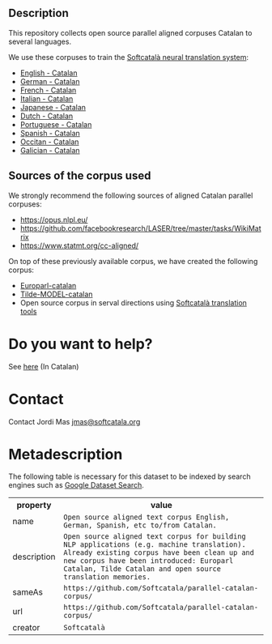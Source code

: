 ## Description
This repository collects open source parallel aligned corpuses Catalan to several languages.

We use these corpuses to train the [Softcatalà neural translation system](https://github.com/Softcatala/nmt-softcatala):

* [English - Catalan](./eng-cat/)
* [German - Catalan](./deu-cat/)
* [French - Catalan](./fra-cat/)
* [Italian - Catalan](./ita-cat/)
* [Japanese - Catalan](./jpn-cat/)
* [Dutch - Catalan](./nld-cat/)
* [Portuguese - Catalan](./por-cat/)
* [Spanish - Catalan](./spa-cat/)
* [Occitan - Catalan](./oci-cat/)
* [Galician - Catalan](./glg-cat/)

## Sources of the corpus used

We strongly recommend the following sources of aligned Catalan parallel corpuses:
* https://opus.nlpl.eu/
* https://github.com/facebookresearch/LASER/tree/master/tasks/WikiMatrix
* https://www.statmt.org/cc-aligned/

On top of these previously available corpus, we have created the following corpus:

* [Europarl-catalan](https://github.com/Softcatala/Europarl-catalan)
* [Tilde-MODEL-catalan](https://github.com/Softcatala/Tilde-MODEL-catalan)
* Open source corpus in serval directions using [Softcatalà translation tools](https://github.com/Softcatala/translation-memory-tools)

# Do you want to help?

See [here](./CONTRIBUTING.md) (In Catalan)

# Contact

Contact Jordi Mas <jmas@softcatala.org>

# Metadescription

The following table is necessary for this dataset to be indexed by search
engines such as <a href="https://g.co/datasetsearch">Google Dataset Search</a>.

<div itemscope itemtype="http://schema.org/Dataset">
  <table>
    <tr>
      <th>property</th>
      <th>value</th>
    </tr>
    <tr>
      <td>name</td>
      <td><code itemprop="name">Open source aligned text corpus English, German, Spanish, etc to/from Catalan.</code></td>
    </tr>
    <tr>
      <td>description</td>
      <td><code itemprop="description">Open source aligned text corpus for building NLP applications (e.g. machine translation). Already existing corpus have been clean up and new corpus have been introduced: Europarl Catalan, Tilde Catalan and open source translation memories.</code></td>
    </tr>
    <tr>
      <td>sameAs</td>
      <td><code itemprop="sameAs">https://github.com/Softcatala/parallel-catalan-corpus/</code></td>
    </tr>
    <tr>
      <td>url</td>
      <td><code itemprop="url">https://github.com/Softcatala/parallel-catalan-corpus/</code></td>
    </tr>
    <tr>
      <td>creator</td>
      <td><code itemprop="creator">Softcatalà</code></td>
    </tr>
  </table>
</div>


